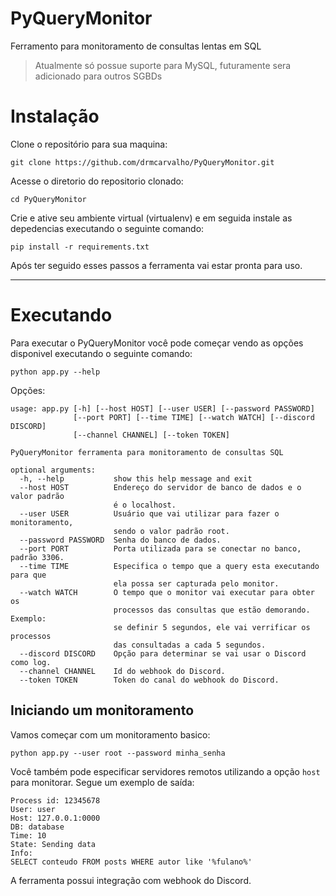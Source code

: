 # PyQueryMonitor
Ferramento para monitoramento de consultas lentas em SQL

> Atualmente só possue suporte para MySQL, futuramente sera adicionado para outros SGBDs

# Instalação

Clone o repositório para sua maquina:

`git clone https://github.com/drmcarvalho/PyQueryMonitor.git`

Acesse o diretorio do repositorio clonado:

`cd PyQueryMonitor`

Crie e ative seu ambiente virtual (virtualenv) e em seguida instale as depedencias executando o seguinte comando:

`pip install -r requirements.txt`

Após ter seguido esses passos a ferramenta vai estar pronta para uso.

---

# Executando

Para executar o PyQueryMonitor você pode começar vendo as opções disponivel executando o seguinte comando:

`python app.py --help`

Opções:

```
usage: app.py [-h] [--host HOST] [--user USER] [--password PASSWORD]
              [--port PORT] [--time TIME] [--watch WATCH] [--discord DISCORD]
              [--channel CHANNEL] [--token TOKEN]

PyQueryMonitor ferramenta para monitoramento de consultas SQL

optional arguments:
  -h, --help           show this help message and exit
  --host HOST          Endereço do servidor de banco de dados e o valor padrão
                       é o localhost.
  --user USER          Usuário que vai utilizar para fazer o monitoramento,
                       sendo o valor padrão root.
  --password PASSWORD  Senha do banco de dados.
  --port PORT          Porta utilizada para se conectar no banco, padrão 3306.
  --time TIME          Especifica o tempo que a query esta executando para que
                       ela possa ser capturada pelo monitor.
  --watch WATCH        O tempo que o monitor vai executar para obter os
                       processos das consultas que estão demorando. Exemplo:
                       se definir 5 segundos, ele vai verrificar os processos
                       das consultadas a cada 5 segundos.
  --discord DISCORD    Opção para determinar se vai usar o Discord como log.
  --channel CHANNEL    Id do webhook do Discord.
  --token TOKEN        Token do canal do webhook do Discord.
```

## Iniciando um monitoramento

Vamos começar com um monitoramento basico:

`python app.py --user root --password minha_senha`

Você também pode especificar servidores remotos utilizando a opção `host` para monitorar. Segue um exemplo de saída:

```
Process id: 12345678
User: user
Host: 127.0.0.1:0000
DB: database
Time: 10
State: Sending data
Info:
SELECT conteudo FROM posts WHERE autor like '%fulano%'
```

A ferramenta possui integração com webhook do Discord.

